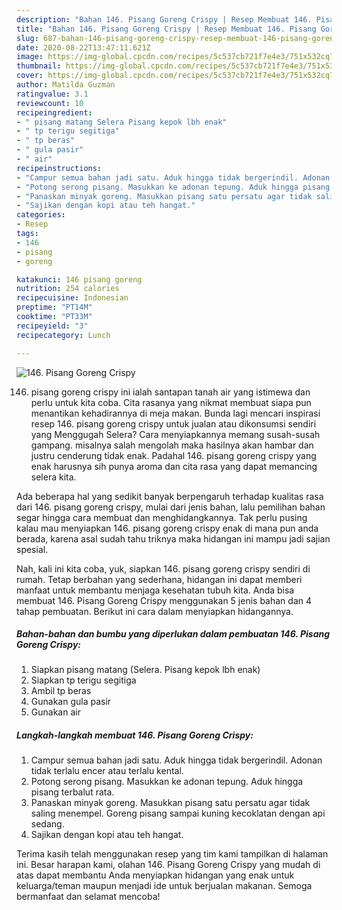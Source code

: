 ```yaml
---
description: "Bahan 146. Pisang Goreng Crispy | Resep Membuat 146. Pisang Goreng Crispy Yang Lezat"
title: "Bahan 146. Pisang Goreng Crispy | Resep Membuat 146. Pisang Goreng Crispy Yang Lezat"
slug: 687-bahan-146-pisang-goreng-crispy-resep-membuat-146-pisang-goreng-crispy-yang-lezat
date: 2020-08-22T13:47:11.621Z
image: https://img-global.cpcdn.com/recipes/5c537cb721f7e4e3/751x532cq70/146-pisang-goreng-crispy-foto-resep-utama.jpg
thumbnail: https://img-global.cpcdn.com/recipes/5c537cb721f7e4e3/751x532cq70/146-pisang-goreng-crispy-foto-resep-utama.jpg
cover: https://img-global.cpcdn.com/recipes/5c537cb721f7e4e3/751x532cq70/146-pisang-goreng-crispy-foto-resep-utama.jpg
author: Matilda Guzman
ratingvalue: 3.1
reviewcount: 10
recipeingredient:
- " pisang matang Selera Pisang kepok lbh enak"
- " tp terigu segitiga"
- " tp beras"
- " gula pasir"
- " air"
recipeinstructions:
- "Campur semua bahan jadi satu. Aduk hingga tidak bergerindil. Adonan tidak terlalu encer atau terlalu kental."
- "Potong serong pisang. Masukkan ke adonan tepung. Aduk hingga pisang terbalut rata."
- "Panaskan minyak goreng. Masukkan pisang satu persatu agar tidak saling menempel. Goreng pisang sampai kuning kecoklatan dengan api sedang."
- "Sajikan dengan kopi atau teh hangat."
categories:
- Resep
tags:
- 146
- pisang
- goreng

katakunci: 146 pisang goreng 
nutrition: 254 calories
recipecuisine: Indonesian
preptime: "PT14M"
cooktime: "PT33M"
recipeyield: "3"
recipecategory: Lunch

---
```



![146. Pisang Goreng Crispy](https://img-global.cpcdn.com/recipes/5c537cb721f7e4e3/751x532cq70/146-pisang-goreng-crispy-foto-resep-utama.jpg)


146. pisang goreng crispy ini ialah santapan tanah air yang istimewa dan perlu untuk kita coba. Cita rasanya yang nikmat membuat siapa pun menantikan kehadirannya di meja makan.
Bunda lagi mencari inspirasi resep 146. pisang goreng crispy untuk jualan atau dikonsumsi sendiri yang Menggugah Selera? Cara menyiapkannya memang susah-susah gampang. misalnya salah mengolah maka hasilnya akan hambar dan justru cenderung tidak enak. Padahal 146. pisang goreng crispy yang enak harusnya sih punya aroma dan cita rasa yang dapat memancing selera kita.



Ada beberapa hal yang sedikit banyak berpengaruh terhadap kualitas rasa dari 146. pisang goreng crispy, mulai dari jenis bahan, lalu pemilihan bahan segar hingga cara membuat dan menghidangkannya. Tak perlu pusing kalau mau menyiapkan 146. pisang goreng crispy enak di mana pun anda berada, karena asal sudah tahu triknya maka hidangan ini mampu jadi sajian spesial.


Nah, kali ini kita coba, yuk, siapkan 146. pisang goreng crispy sendiri di rumah. Tetap berbahan yang sederhana, hidangan ini dapat memberi manfaat untuk membantu menjaga kesehatan tubuh kita. Anda bisa membuat 146. Pisang Goreng Crispy menggunakan 5 jenis bahan dan 4 tahap pembuatan. Berikut ini cara dalam menyiapkan hidangannya.

<!--inarticleads1-->

##### Bahan-bahan dan bumbu yang diperlukan dalam pembuatan 146. Pisang Goreng Crispy:

1. Siapkan  pisang matang (Selera. Pisang kepok lbh enak)
1. Siapkan  tp terigu segitiga
1. Ambil  tp beras
1. Gunakan  gula pasir
1. Gunakan  air




<!--inarticleads2-->

##### Langkah-langkah membuat 146. Pisang Goreng Crispy:

1. Campur semua bahan jadi satu. Aduk hingga tidak bergerindil. Adonan tidak terlalu encer atau terlalu kental.
1. Potong serong pisang. Masukkan ke adonan tepung. Aduk hingga pisang terbalut rata.
1. Panaskan minyak goreng. Masukkan pisang satu persatu agar tidak saling menempel. Goreng pisang sampai kuning kecoklatan dengan api sedang.
1. Sajikan dengan kopi atau teh hangat.




Terima kasih telah menggunakan resep yang tim kami tampilkan di halaman ini. Besar harapan kami, olahan 146. Pisang Goreng Crispy yang mudah di atas dapat membantu Anda menyiapkan hidangan yang enak untuk keluarga/teman maupun menjadi ide untuk berjualan makanan. Semoga bermanfaat dan selamat mencoba!
